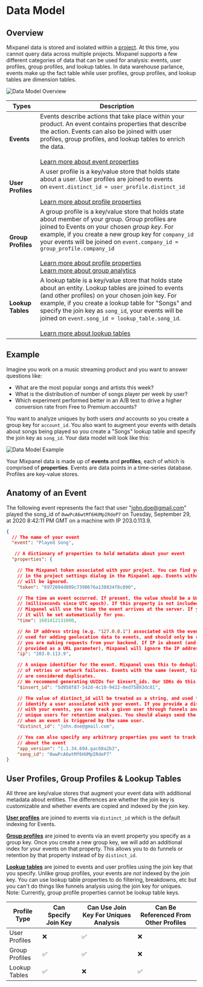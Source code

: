 # Data Model

## Overview

Mixpanel data is stored and isolated within a [project](/docs/admin/organizations-projects/manage-projects). At this time, you cannot query data across multiple projects. Mixpanel supports a few different categories of data that can be used for analysis: events, user profiles, group profiles, and lookup tables. In data warehouse parlance, events make up the fact table while user profiles, group profiles, and lookup tables are dimension tables.

![Data Model Overview](/Data%20Model%20Overview.png)

| Types | Description |
|----------|-------------------|
| **Events** | Events describe actions that take place within your product. An event contains properties that describe the action. Events can also be joined with user profiles, group profiles, and lookup tables to enrich the data. <br><br> [Learn more about event properties](/docs/tracking/how-tos/events-and-properties) |
| **User Profiles** | A user profile is a key/value store that holds state about a user. User profiles are joined to events on `event.distinct_id = user_profile.distinct_id` <br><br> [Learn more about profile properties](/docs/tracking/how-tos/events-and-properties) |
| **Group Profiles** | A group profile is a key/value store that holds state about member of your group. Group profiles are joined to Events on your chosen _group key_. For example, if you create a new group key for `company_id` your events will be joined on `event.company_id = group_profile.company_id` <br><br> [Learn more about profile properties](/docs/tracking/how-tos/events-and-properties) <br> [Learn more about group analytics](/docs/analysis/advanced/group-analytics) |
| **Lookup Tables** | A lookup table is a key/value store that holds state about an entity. Lookup tables are joined to events (and other profiles) on your chosen join key. For example, if you create a lookup table for "Songs" and specify the join key as `song_id`, your events will be joined on `event.song_id = lookup_table.song_id`.<br><br>[Learn more about lookup tables](/docs/tracking/how-tos/lookup-tables) |

## Example

Imagine you work on a music streaming product and you want to answer questions like: 

- What are the most popular songs and artists this week?
- What is the distribution of number of songs player per week by user?
- Which experiment performed better in an A/B test to drive a higher conversion rate from Free to Premium accounts?

You want to analyze uniques by both users *and* accounts so you create a group key for `account_id`. You also want to augment your events with details about songs being played so you create a "Songs" lookup table and specify the join key as `song_id`. Your data model will look like this:

![Data Model Example](/datamodel.png)

Your Mixpanel data is made up of **events** and **profiles**, each of which is comprised of **properties**.  Events are data points in a time-series database. Profiles are key-value stores.


## Anatomy of an Event
The following event represents the fact that user "john.doe@gmail.com" played the song_id of `0wwPcA6wtMf6HUMpIRdeP7` on Tuesday, September 29, at 2020 8:42:11 PM GMT on a machine with IP 203.0.113.9.

```json
{
  // The name of your event
  "event": "Played Song", 

   // A dictionary of properties to hold metadata about your event
  "properties": { 

    // The Mixpanel token associated with your project. You can find your Mixpanel token
    // in the project settings dialog in the Mixpanel app. Events without a valid token
    // will be ignored.
    "token": "6972694d809c7390676a138834f8c890",

    // The time an event occurred. If present, the value should be a Unix timestamp
    // (milliseconds since UTC epoch). If this property is not included in your request,
    // Mixpanel will use the time the event arrives at the server. If you're using our mobile SDKs,
    // it will be set automatically for you.
    "time": 1601412131000,

    // An IP address string (e.g. "127.0.0.1") associated with the event. This is
    // used for adding geolocation data to events, and should only be required if
    // you are making requests from your backend. If IP is absent (and ip=1 is not
    // provided as a URL parameter), Mixpanel will ignore the IP address of the request.
    "ip": "203.0.113.9",

    // A unique identifier for the event. Mixpanel uses this to deduplicate events in the case
    // of retries or network failures. Events with the same (event, time, distinct_id, $insert_id)
    // are considered duplicates. 
    // We recommend generating UUIDs for $insert_ids. Our SDKs do this automatically.
    "$insert_id": "5d958f87-542d-4c10-9422-0ed75893dc81",

    // The value of distinct_id will be treated as a string, and used to uniquely 
    // identify a user associated with your event. If you provide a distinct_id property
    // with your events, you can track a given user through funnels and distinguish 
    // unique users for retention analyses. You should always send the same distinct_id
    // when an event is triggered by the same user.
    "distinct_id": "john.doe@gmail.com",

    // You can also specify any arbitrary properties you want to track as metadata
    // about the event
    "app_version": "1.1.34.694.gac68a2b3",
    "song_id": "0wwPcA6wtMf6HUMpIRdeP7"
}
```

## User Profiles, Group Profiles & Lookup Tables
All three are key/value stores that augment your event data with additional metadata about entities. The differences are whether the join key is customizable and whether events are copied and indexed by the join key.

**[User profiles](/docs/tracking/how-tos/user-profiles)** are joined to events via `distinct_id` which is the default indexing for Events. 

**[Group profiles](/docs/analysis/advanced/group-analytics)** are joined to events via an event property you specify as a group key. Once you create a new group key, we will add an additional index for your events on that property. This allows you to do funnels or retention by that property instead of by `distinct_id`.

**[Lookup tables](/docs/tracking/how-tos/lookup-tables)** are joined to events and user profiles using the join key that you specify. Unlike group profiles, your events are *not* indexed by the join key. You can use lookup table properties to do filtering, breakdowns, etc but you can't do things like funnels analysis using the join key for uniques. Note: Currently, group profile properties cannot be lookup table keys.

| Profile Type | Can Specify Join Key | Can Use Join Key For Uniques Analysis | Can Be Referenced From Other Profiles |
|---|---|---|---|
| User Profiles | ❌ |  ✅  | ❌ |
| Group Profiles |  ✅  |  ✅  | ❌ |
| Lookup Tables |  ✅  | ❌ |  ✅  |

